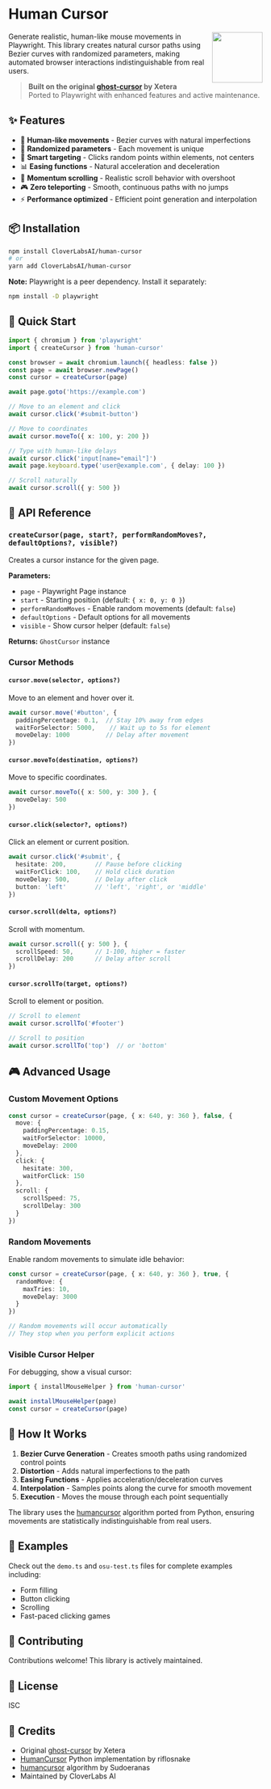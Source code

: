 # Human Cursor

<img src="https://media2.giphy.com/media/26ufp2LYURTvL5PRS/giphy.gif" width="100" align="right">

Generate realistic, human-like mouse movements in Playwright. This library creates natural cursor paths using Bezier curves with randomized parameters, making automated browser interactions indistinguishable from real users.

> **Built on the original [ghost-cursor](https://github.com/Xetera/ghost-cursor) by Xetera**  
> Ported to Playwright with enhanced features and active maintenance.

## ✨ Features

- 🎯 **Human-like movements** - Bezier curves with natural imperfections
- 🎲 **Randomized parameters** - Each movement is unique
- 🎨 **Smart targeting** - Clicks random points within elements, not centers
- 📊 **Easing functions** - Natural acceleration and deceleration
- 🔄 **Momentum scrolling** - Realistic scroll behavior with overshoot
- 🎮 **Zero teleporting** - Smooth, continuous paths with no jumps
- ⚡ **Performance optimized** - Efficient point generation and interpolation

## 📦 Installation

```bash
npm install CloverLabsAI/human-cursor
# or
yarn add CloverLabsAI/human-cursor
```

**Note:** Playwright is a peer dependency. Install it separately:
```bash
npm install -D playwright
```

## 🚀 Quick Start

```typescript
import { chromium } from 'playwright'
import { createCursor } from 'human-cursor'

const browser = await chromium.launch({ headless: false })
const page = await browser.newPage()
const cursor = createCursor(page)

await page.goto('https://example.com')

// Move to an element and click
await cursor.click('#submit-button')

// Move to coordinates
await cursor.moveTo({ x: 100, y: 200 })

// Type with human-like delays
await cursor.click('input[name="email"]')
await page.keyboard.type('user@example.com', { delay: 100 })

// Scroll naturally
await cursor.scroll({ y: 500 })
```

## 📖 API Reference

### `createCursor(page, start?, performRandomMoves?, defaultOptions?, visible?)`

Creates a cursor instance for the given page.

**Parameters:**
- `page` - Playwright Page instance
- `start` - Starting position (default: `{ x: 0, y: 0 }`)
- `performRandomMoves` - Enable random movements (default: `false`)
- `defaultOptions` - Default options for all movements
- `visible` - Show cursor helper (default: `false`)

**Returns:** `GhostCursor` instance

### Cursor Methods

#### `cursor.move(selector, options?)`
Move to an element and hover over it.

```typescript
await cursor.move('#button', {
  paddingPercentage: 0.1,  // Stay 10% away from edges
  waitForSelector: 5000,    // Wait up to 5s for element
  moveDelay: 1000          // Delay after movement
})
```

#### `cursor.moveTo(destination, options?)`
Move to specific coordinates.

```typescript
await cursor.moveTo({ x: 500, y: 300 }, {
  moveDelay: 500
})
```

#### `cursor.click(selector?, options?)`
Click an element or current position.

```typescript
await cursor.click('#submit', {
  hesitate: 200,        // Pause before clicking
  waitForClick: 100,    // Hold click duration
  moveDelay: 500,       // Delay after click
  button: 'left'        // 'left', 'right', or 'middle'
})
```

#### `cursor.scroll(delta, options?)`
Scroll with momentum.

```typescript
await cursor.scroll({ y: 500 }, {
  scrollSpeed: 50,      // 1-100, higher = faster
  scrollDelay: 200      // Delay after scroll
})
```

#### `cursor.scrollTo(target, options?)`
Scroll to element or position.

```typescript
// Scroll to element
await cursor.scrollTo('#footer')

// Scroll to position
await cursor.scrollTo('top')  // or 'bottom'
```

## 🎮 Advanced Usage

### Custom Movement Options

```typescript
const cursor = createCursor(page, { x: 640, y: 360 }, false, {
  move: {
    paddingPercentage: 0.15,
    waitForSelector: 10000,
    moveDelay: 2000
  },
  click: {
    hesitate: 300,
    waitForClick: 150
  },
  scroll: {
    scrollSpeed: 75,
    scrollDelay: 300
  }
})
```

### Random Movements

Enable random movements to simulate idle behavior:

```typescript
const cursor = createCursor(page, { x: 640, y: 360 }, true, {
  randomMove: {
    maxTries: 10,
    moveDelay: 3000
  }
})

// Random movements will occur automatically
// They stop when you perform explicit actions
```

### Visible Cursor Helper

For debugging, show a visual cursor:

```typescript
import { installMouseHelper } from 'human-cursor'

await installMouseHelper(page)
const cursor = createCursor(page)
```

## 🔬 How It Works

1. **Bezier Curve Generation** - Creates smooth paths using randomized control points
2. **Distortion** - Adds natural imperfections to the path
3. **Easing Functions** - Applies acceleration/deceleration curves
4. **Interpolation** - Samples points along the curve for smooth movement
5. **Execution** - Moves the mouse through each point sequentially

The library uses the [humancursor](https://github.com/Sudoeranas/humancursor) algorithm ported from Python, ensuring movements are statistically indistinguishable from real users.

## 🎯 Examples

Check out the `demo.ts` and `osu-test.ts` files for complete examples including:
- Form filling
- Button clicking
- Scrolling
- Fast-paced clicking games

## 🤝 Contributing

Contributions welcome! This library is actively maintained.

## 📄 License

ISC

## 🙏 Credits

- Original [ghost-cursor](https://github.com/Xetera/ghost-cursor) by Xetera
- [HumanCursor](https://github.com/riflosnake/HumanCursor) Python implementation by riflosnake
- [humancursor](https://github.com/Sudoeranas/humancursor) algorithm by Sudoeranas
- Maintained by CloverLabs AI
